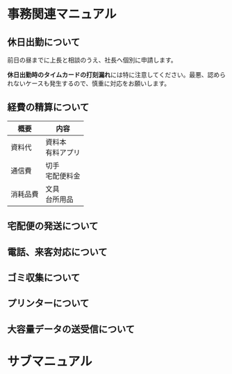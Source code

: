 # 事務関連マニュアル
## 休日出勤について
前日の昼までに上長と相談のうえ、社長へ個別に申請します。

**休日出勤時のタイムカードの打刻漏れ**には特に注意してください。最悪、認められないケースも発生するので、慎重に対応をお願いします。

## 経費の精算について

概要    |内容 
--------|----
資料代  |資料本<br>有料アプリ
通信費  |切手<br>宅配便料金
消耗品費|文具<br>台所用品

## 宅配便の発送について
## 電話、来客対応について
## ゴミ収集について
## プリンターについて
## 大容量データの送受信について

# サブマニュアル